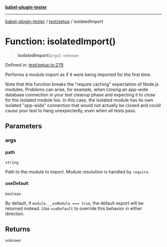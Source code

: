 [**babel-plugin-tester**](../../../README.md)

***

[babel-plugin-tester](../../../README.md) / [test/setup](../README.md) / isolatedImport

# Function: isolatedImport()

> **isolatedImport**(`args`): `unknown`

Defined in: [test/setup.ts:279](https://github.com/Xunnamius/babel-plugin-tester/blob/91349cafb3cefac8248e86580feec53bd082321e/test/setup.ts#L279)

Performs a module import as if it were being imported for the first time.

Note that this function breaks the "require caching" expectation of Node.js
modules. Problems can arise, for example, when closing an app-wide database
connection in your test cleanup phase and expecting it to close for the
isolated module too. In this case, the isolated module has its own isolated
"app-wide" connection that would not actually be closed and could cause your
test to hang unexpectedly, even when all tests pass.

## Parameters

### args

#### path

`string`

Path to the module to import. Module resolution is handled by `require`.

#### useDefault

`boolean`

By default, if `module.__esModule === true`, the default export will be
returned instead. Use `useDefault` to override this behavior in either
direction.

## Returns

`unknown`
